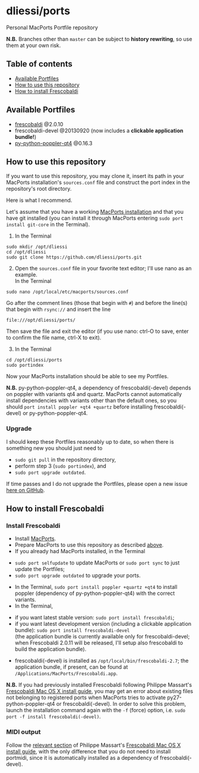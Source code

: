 dliessi/ports
=====

Personal MacPorts Portfile repository

**N.B.** Branches other than `master` can be subject to **history rewriting**, so use them at your own risk.


Table of contents
-----

* [Available Portfiles](#available-portfiles)
* [How to use this repository](#how-to-use-this-repository)
* [How to install Frescobaldi](#how-to-install-frescobaldi)


Available Portfiles
-----

* [frescobaldi](http://www.frescobaldi.org/) @2.0.10
* frescobaldi-devel @20130920 (now includes a **clickable application bundle!**)
* [py-python-poppler-qt4](https://code.google.com/p/python-poppler-qt4/) @0.16.3


How to use this repository
-----

If you want to use this repository, you may clone it, insert its path in your MacPorts installation's `sources.conf` file and construct the port index in the repository's root directory.

Here is what I recommend.

Let's assume that you have a working [MacPorts installation](http://www.macports.org/install.php) and that you have git installed (you can install it through MacPorts entering `sudo port install git-core` in the Terminal).

1. In the Terminal
```
sudo mkdir /opt/dliessi
cd /opt/dliessi
sudo git clone https://github.com/dliessi/ports.git
```

2. Open the `sources.conf` file in your favorite text editor; I'll use nano as an example.  
In the Terminal
```
sudo nano /opt/local/etc/macports/sources.conf
```
Go after the comment lines (those that begin with `#`) and before the line(s) that begin with `rsync://` and insert the line
```
file:///opt/dliessi/ports/
```
Then save the file and exit the editor (if you use nano: ctrl-O to save, enter to confirm the file name, ctrl-X to exit).

3. In the Terminal
```
cd /opt/dliessi/ports
sudo portindex
```

Now your MacPorts installation should be able to see my Portfiles.

**N.B.** py-python-poppler-qt4, a dependency of frescobaldi(-devel) depends on poppler with variants qt4 and quartz.
MacPorts cannot automatically install dependencies with variants other than the default ones, so you should `port install poppler +qt4 +quartz` before installing frescobaldi(-devel) or py-python-poppler-qt4.

### Upgrade

I should keep these Portfiles reasonably up to date, so when there is something new you should just need to
* `sudo git pull` in the repository directory,
* perform step 3 (`sudo portindex`), and
* `sudo port upgrade outdated`.

If time passes and I do not upgrade the Portfiles, please open a new issue [here on GitHub](https://github.com/dliessi/ports/issues).


How to install Frescobaldi
-----

### Install Frescobaldi

* Install [MacPorts](http://www.macports.org/install.php).
* Prepare MacPorts to use this repository as described [above](#how-to-use-this-repository).
* If you already had MacPorts installed, in the Terminal
 + `sudo port selfupdate` to update MacPorts or `sudo port sync` to just update the Portfiles;
 + `sudo port upgrade outdated` to upgrade your ports.
* In the Terminal, `sudo port install poppler +quartz +qt4` to install poppler (dependency of py-python-poppler-qt4) with the correct variants.
* In the Terminal,
 + if you want latest stable version: `sudo port install frescobaldi`;
 + if you want latest development version (including a clickable application bundle): `sudo port install frescobaldi-devel`  
(the application bundle is currently available only for frescobaldi-devel; when Frescobaldi 2.0.11 will be released, I'll setup also frescobaldi to build the application bundle).
* frescobaldi(-devel) is installed as `/opt/local/bin/frescobaldi-2.7`; the application bundle, if present, can be found at `/Applications/MacPorts/Frescobaldi.app`.

**N.B.** If you had previously installed Frescobaldi following Philippe Massart's [Frescobaldi Mac OS X install guide](https://github.com/wbsoft/frescobaldi/wiki/Frescobaldi-Mac-OS-X-install-guide), you may get an error about existing files not belonging to registered ports when MacPorts tries to activate py27-python-poppler-qt4 or frescobaldi(-devel).
In order to solve this problem, launch the installation command again with the `-f` (force) option, i.e. `sudo port -f install frescobaldi(-devel)`.

### MIDI output

Follow the [relevant section](https://github.com/wbsoft/frescobaldi/wiki/Frescobaldi-Mac-OS-X-install-guide#midi-output) of Philippe Massart's [Frescobaldi Mac OS X install guide](https://github.com/wbsoft/frescobaldi/wiki/Frescobaldi-Mac-OS-X-install-guide), with the only difference that you do not need to install portmidi, since it is automatically installed as a dependency of frescobaldi(-devel).
